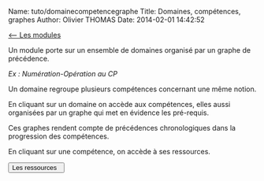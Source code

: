 Name: tuto/domainecompetencegraphe
Title: Domaines, compétences, graphes
Author: Olivier THOMAS
Date: 2014-02-01 14:42:52

[<-- Les modules](/tuto/module)

Un module porte sur un ensemble de domaines organisé par un graphe de précédence.
  
*Ex : Numération-Opération au CP*

<div class="domains-graph" data-module="Nj7z0vrcZ4g."></div>

  

Un domaine regroupe plusieurs compétences concernant une même notion.

En cliquant sur un domaine on accède aux compétences, elles aussi organisées par un graphe qui met en évidence les pré-requis.

<div class="competences-graph" data-domain=""></div>

Ces graphes rendent compte de précédences chronologiques dans la progression des compétences. 

En cliquant sur une compétence, on accède à ses ressources.

[<button class="btn btn-primary pull-right" type="button">Les ressources &nbsp;<i class="icon-arrow-right"></i></button>](/tuto/ressources)
